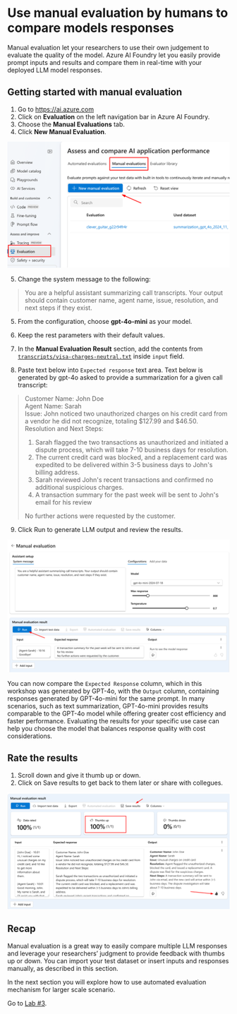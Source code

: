 # Use manual evaluation by humans to compare models responses

Manual evaluation let your researchers to use their own judgement to evaluate the quality of the model. Azure AI Foundry let you easily provide prompt inputs and results and compare them in real-time with your deployed LLM model responses.

## Getting started with manual evaluation

1. Go to https://ai.azure.com
2. Click on **Evaluation** on the left navigation bar in Azure AI Foundry.
3. Choose the **Manual Evaluations** tab.
4. Click **New Manual Evaluation**.

![Azure AI Foundry Manual Evaluations tab with evaluation list.](assets/lab2-1.png)

5. Change the system message to the following:


> You are a helpful assistant summarizing call transcripts. Your output should contain customer name, agent name, issue, resolution, and next steps if they exist.

5. From the configuration, choose **gpt-4o-mini** as your model.
6. Keep the rest parameters with their default values.
7. In the **Manual Evaluation Result** section, add the contents from [`transcripts/visa-charges-neutral.txt`](./transcripts/visa-charges-neutral.txt) inside `input` field.

8. Paste text below into `Expected response` text area. Text below is generated by gpt-4o asked to provide a summarization for a given call transcript:


> Customer Name: John Doe  
Agent Name: Sarah  
Issue: John noticed two unauthorized charges on his credit card from a vendor he did not recognize, totaling $127.99 and $46.50.  
Resolution and Next Steps: 
> 1. Sarah flagged the two transactions as unauthorized and initiated a dispute process, which will take 7-10 business days for resolution.
> 2. The current credit card was blocked, and a replacement card was expedited to be delivered within 3-5 business days to John's billing address.  
> 3. Sarah reviewed John's recent transactions and confirmed no additional suspicious charges.  
> 4. A transaction summary for the past week will be sent to John's email for his review
>  
>No further actions were requested by the customer.

9. Click Run to generate LLM output and review the results.

![alt text](assets/lab2-2.png)

You can now compare the `Expected Response` column, which in this workshop was generated by GPT-4o, with the `Output` column, containing responses generated by GPT-4o-mini for the same prompt. In many scenarios, such as text summarization, GPT-4o-mini provides results comparable to the GPT-4o model while offering greater cost efficiency and faster performance. Evaluating the results for your specific use case can help you choose the model that balances response quality with cost considerations.

## Rate the results

1.  Scroll down and give it thumb up or down.
2.  Click on Save results to get back to them later or share with collegues.

![alt text](assets/lab2-3.png)


## Recap

Manual evaluation is a great way to easily compare multiple LLM responses and leverage your researchers’ judgment to provide feedback with thumbs up or down. You can import your test dataset or insert inputs and responses manually, as described in this section.

In the next section you will explore how to use automated evaluation mechanism for larger scale scenario.

Go to [Lab #3](./lab3_automated_evaluations.md).